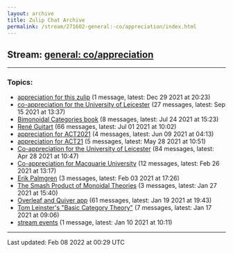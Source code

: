 ```yaml
---
layout: archive
title: Zulip Chat Archive
permalink: /stream/271602-general:-co/appreciation/index.html
---
```


## Stream: [general: co/appreciation](https://mattecapu.github.io/ct-zulip-archive/stream/271602-general:-co/appreciation/index.html)
---

### Topics:

* [appreciation for this zulip](topic/appreciation.20for.20this.20zulip.html) (1 message, latest: Dec 29 2021 at 20:23)
* [co-appreciation for the University of Leicester](topic/co-appreciation.20for.20the.20University.20of.20Leicester.html) (27 messages, latest: Sep 15 2021 at 13:37)
* [Bimonoidal Categories book](topic/Bimonoidal.20Categories.20book.html) (8 messages, latest: Jul 24 2021 at 15:23)
* [René Guitart](topic/Ren.C3.A9.20Guitart.html) (66 messages, latest: Jul 01 2021 at 10:02)
* [appreciation for ACT2021](topic/appreciation.20for.20ACT2021.html) (4 messages, latest: Jun 09 2021 at 04:13)
* [appreciation for ACT21](topic/appreciation.20for.20ACT21.html) (5 messages, latest: May 28 2021 at 10:51)
* [Co-appreciation for the University of Leicester](topic/Co-appreciation.20for.20the.20University.20of.20Leicester.html) (84 messages, latest: Apr 28 2021 at 10:47)
* [Co-appreciation for Macquarie University](topic/Co-appreciation.20for.20Macquarie.20University.html) (12 messages, latest: Feb 26 2021 at 13:17)
* [Erik Palmgren](topic/Erik.20Palmgren.html) (3 messages, latest: Feb 03 2021 at 17:26)
* [The Smash Product of Monoidal Theories](topic/The.20Smash.20Product.20of.20Monoidal.20Theories.html) (3 messages, latest: Jan 27 2021 at 15:40)
* [Overleaf and Quiver app](topic/Overleaf.20and.20Quiver.20app.html) (61 messages, latest: Jan 19 2021 at 19:43)
* [Tom Leinster's "Basic Category Theory"](topic/Tom.20Leinster's.20.22Basic.20Category.20Theory.22.html) (7 messages, latest: Jan 17 2021 at 09:06)
* [stream events](topic/stream.20events.html) (1 message, latest: Jan 10 2021 at 10:11)

<hr><p>Last updated: Feb 08 2022 at 00:29 UTC</p>